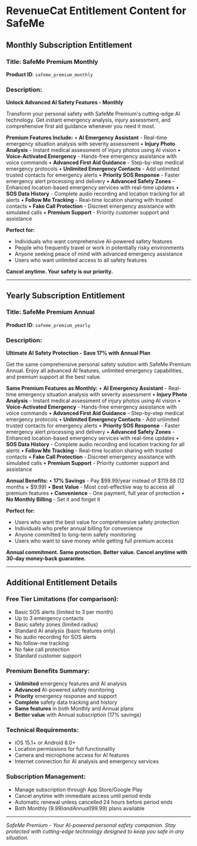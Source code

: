 # RevenueCat Entitlement Content for SafeMe

## Monthly Subscription Entitlement

### Title: SafeMe Premium Monthly
**Product ID**: `safeme_premium_monthly`

### Description:
**Unlock Advanced AI Safety Features - Monthly**

Transform your personal safety with SafeMe Premium's cutting-edge AI technology. Get instant emergency analysis, injury assessment, and comprehensive first aid guidance whenever you need it most.

**Premium Features Include:**
• **AI Emergency Assistant** - Real-time emergency situation analysis with severity assessment
• **Injury Photo Analysis** - Instant medical assessment of injury photos using AI vision
• **Voice-Activated Emergency** - Hands-free emergency assistance with voice commands
• **Advanced First Aid Guidance** - Step-by-step medical emergency protocols
• **Unlimited Emergency Contacts** - Add unlimited trusted contacts for emergency alerts
• **Priority SOS Response** - Faster emergency alert processing and delivery
• **Advanced Safety Zones** - Enhanced location-based emergency services with real-time updates
• **SOS Data History** - Complete audio recording and location tracking for all alerts
• **Follow Me Tracking** - Real-time location sharing with trusted contacts
• **Fake Call Protection** - Discreet emergency assistance with simulated calls
• **Premium Support** - Priority customer support and assistance

**Perfect for:**
- Individuals who want comprehensive AI-powered safety features
- People who frequently travel or work in potentially risky environments
- Anyone seeking peace of mind with advanced emergency assistance
- Users who want unlimited access to all safety features

**Cancel anytime. Your safety is our priority.**

---

## Yearly Subscription Entitlement

### Title: SafeMe Premium Annual
**Product ID**: `safeme_premium_yearly`

### Description:
**Ultimate AI Safety Protection - Save 17% with Annual Plan**

Get the same comprehensive personal safety solution with SafeMe Premium Annual. Enjoy all advanced AI features, unlimited emergency capabilities, and premium support at the best value.

**Same Premium Features as Monthly:**
• **AI Emergency Assistant** - Real-time emergency situation analysis with severity assessment
• **Injury Photo Analysis** - Instant medical assessment of injury photos using AI vision
• **Voice-Activated Emergency** - Hands-free emergency assistance with voice commands
• **Advanced First Aid Guidance** - Step-by-step medical emergency protocols
• **Unlimited Emergency Contacts** - Add unlimited trusted contacts for emergency alerts
• **Priority SOS Response** - Faster emergency alert processing and delivery
• **Advanced Safety Zones** - Enhanced location-based emergency services with real-time updates
• **SOS Data History** - Complete audio recording and location tracking for all alerts
• **Follow Me Tracking** - Real-time location sharing with trusted contacts
• **Fake Call Protection** - Discreet emergency assistance with simulated calls
• **Premium Support** - Priority customer support and assistance

**Annual Benefits:**
• **17% Savings** - Pay $99.99/year instead of $119.88 (12 months × $9.99)
• **Best Value** - Most cost-effective way to access all premium features
• **Convenience** - One payment, full year of protection
• **No Monthly Billing** - Set it and forget it

**Perfect for:**
- Users who want the best value for comprehensive safety protection
- Individuals who prefer annual billing for convenience
- Anyone committed to long-term safety monitoring
- Users who want to save money while getting full premium access

**Annual commitment. Same protection. Better value. Cancel anytime with 30-day money-back guarantee.**

---

## Additional Entitlement Details

### Free Tier Limitations (for comparison):
- Basic SOS alerts (limited to 3 per month)
- Up to 3 emergency contacts
- Basic safety zones (limited radius)
- Standard AI analysis (basic features only)
- No audio recording for SOS alerts
- No follow-me tracking
- No fake call protection
- Standard customer support

### Premium Benefits Summary:
- **Unlimited** emergency features and AI analysis
- **Advanced** AI-powered safety monitoring
- **Priority** emergency response and support
- **Complete** safety data tracking and history
- **Same features** in both Monthly and Annual plans
- **Better value** with Annual subscription (17% savings)

### Technical Requirements:
- iOS 15.1+ or Android 8.0+
- Location permissions for full functionality
- Camera and microphone access for AI features
- Internet connection for AI analysis and emergency services

### Subscription Management:
- Manage subscription through App Store/Google Play
- Cancel anytime with immediate access until period ends
- Automatic renewal unless cancelled 24 hours before period ends
- Both Monthly ($9.99) and Annual ($99.99) plans available

---

*SafeMe Premium - Your AI-powered personal safety companion. Stay protected with cutting-edge technology designed to keep you safe in any situation.*
